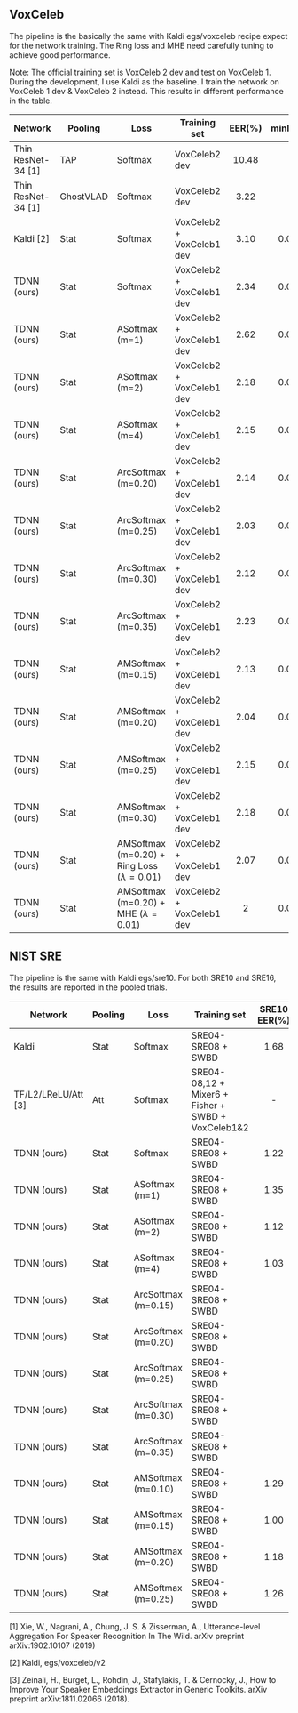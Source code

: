 ## VoxCeleb

The pipeline is the basically the same with Kaldi egs/voxceleb recipe expect for the network training.
The Ring loss and MHE need carefully tuning to achieve good performance.

Note: The official training set is VoxCeleb 2 dev and test on VoxCeleb 1.
During the development, I use Kaldi as the baseline. I train the network on VoxCeleb 1 dev & VoxCeleb 2 instead.
This results in different performance in the table.

| Network | Pooling | Loss | Training set | EER(%) | minDCF08 | minDCF10 |
| ------- | ------- | ---- | ------------ | :------: | :--------: | :--------: |
| Thin ResNet-34 [1] | TAP | Softmax | VoxCeleb2 dev | 10.48 | - | - |
| Thin ResNet-34 [1] | GhostVLAD | Softmax | VoxCeleb2 dev | 3.22 | - | - |
| Kaldi [2] | Stat | Softmax | VoxCeleb2 + VoxCeleb1 dev | 3.10 | 0.0169 | 0.4977 |
| TDNN (ours) | Stat | Softmax | VoxCeleb2 + VoxCeleb1 dev | 2.34 | 0.0122 | 0.3754 |
| TDNN (ours) | Stat | ASoftmax (m=1) | VoxCeleb2 + VoxCeleb1 dev | 2.62 | 0.0131 | 0.4146 |
| TDNN (ours) | Stat | ASoftmax (m=2) | VoxCeleb2 + VoxCeleb1 dev | 2.18 | 0.0119 | 0.3791 |
| TDNN (ours) | Stat | ASoftmax (m=4) | VoxCeleb2 + VoxCeleb1 dev | 2.15 | 0.0113 | 0.3108 |
| TDNN (ours) | Stat | ArcSoftmax (m=0.20) | VoxCeleb2 + VoxCeleb1 dev | 2.14 | 0.0119 | 0.3610 |
| TDNN (ours) | Stat | ArcSoftmax (m=0.25) | VoxCeleb2 + VoxCeleb1 dev | 2.03 | 0.0120 | 0.4010 |
| TDNN (ours) | Stat | ArcSoftmax (m=0.30) | VoxCeleb2 + VoxCeleb1 dev | 2.12 | 0.0115 | 0.3138 |
| TDNN (ours) | Stat | ArcSoftmax (m=0.35) | VoxCeleb2 + VoxCeleb1 dev | 2.23 | 0.0123 | 0.3622 |
| TDNN (ours) | Stat | AMSoftmax (m=0.15) | VoxCeleb2 + VoxCeleb1 dev | 2.13 | 0.0113 | 0.3707 |
| TDNN (ours) | Stat | AMSoftmax (m=0.20) | VoxCeleb2 + VoxCeleb1 dev | 2.04 | 0.0111 | 0.2922 |
| TDNN (ours) | Stat | AMSoftmax (m=0.25) | VoxCeleb2 + VoxCeleb1 dev | 2.15 | 0.0119 | 0.3559 |
| TDNN (ours) | Stat | AMSoftmax (m=0.30) | VoxCeleb2 + VoxCeleb1 dev | 2.18 | 0.0115 | 0.3152 |
| TDNN (ours) | Stat | AMSoftmax (m=0.20) + Ring Loss ($\lambda=0.01$) | VoxCeleb2 + VoxCeleb1 dev | 2.07 | 0.0107 | 0.2687 |
| TDNN (ours) | Stat | AMSoftmax (m=0.20) + MHE ($\lambda=0.01$) | VoxCeleb2 + VoxCeleb1 dev | 2 | 0.0106 | 0.2487 |


## NIST SRE

The pipeline is the same with Kaldi egs/sre10. For both SRE10 and SRE16, the results are reported in the pooled trials.

| Network | Pooling | Loss | Training set | SRE10 EER(%) | minDCF08 | minDCF10 | SRE16 EER(%) | minDCF08 | minDCF10 |
| ------- | ------- | ---- | ------------ | :------: | :--------: | :--------: | :------: | :--------: | :--------: |
| Kaldi | Stat | Softmax | SRE04-SRE08 + SWBD | 1.68 | 0.0095 | 0.3764 | 8.95 | 0.0384 | 0.8671 |
| TF/L2/LReLU/Att [3] | Att | Softmax | SRE04-08,12 + Mixer6 + Fisher + SWBD + VoxCeleb1&2 | - | - | - | 7.06 | - | - |
| TDNN (ours) | Stat | Softmax | SRE04-SRE08 + SWBD | 1.22 | 0.0071 | 0.3250 | 7.59 | 0.0325 | 0.8324 |
| TDNN (ours) | Stat | ASoftmax (m=1) | SRE04-SRE08 + SWBD | 1.35 | 0.0075 | 0.2976 | 7.82 | 0.0327 | 0.7867 |
| TDNN (ours) | Stat | ASoftmax (m=2) | SRE04-SRE08 + SWBD | 1.12 | 0.0065 | 0.2939 | 7.45 | 0.0314 | 0.7906 |
| TDNN (ours) | Stat | ASoftmax (m=4) | SRE04-SRE08 + SWBD | 1.03 | 0.0061 | 0.3072 | 7.46 | 0.0317 | 0.8067 |
| TDNN (ours) | Stat | ArcSoftmax (m=0.15) | SRE04-SRE08 + SWBD |
| TDNN (ours) | Stat | ArcSoftmax (m=0.20) | SRE04-SRE08 + SWBD |
| TDNN (ours) | Stat | ArcSoftmax (m=0.25) | SRE04-SRE08 + SWBD |
| TDNN (ours) | Stat | ArcSoftmax (m=0.30) | SRE04-SRE08 + SWBD |
| TDNN (ours) | Stat | ArcSoftmax (m=0.35) | SRE04-SRE08 + SWBD |
| TDNN (ours) | Stat | AMSoftmax (m=0.10) | SRE04-SRE08 + SWBD | 1.29 | 0.0068 | 0.2916 | 7.57 | 0.0315 | 0.7893 |
| TDNN (ours) | Stat | AMSoftmax (m=0.15) | SRE04-SRE08 + SWBD | 1.00 | 0.0060 | 0.2731 | 7.28 | 0.0306 | 0.7748 |
| TDNN (ours) | Stat | AMSoftmax (m=0.20) | SRE04-SRE08 + SWBD | 1.18 | 0.0066 | 0.3069 | 7.42 | 0.0309 | 0.8150 |
| TDNN (ours) | Stat | AMSoftmax (m=0.25) | SRE04-SRE08 + SWBD | 1.26 | 0.0076 | 0.3117 | 7.60 | 0.0317 | 0.7885 |


[1] Xie, W., Nagrani, A., Chung, J. S. & Zisserman, A., Utterance-level Aggregation For Speaker Recognition In The Wild. arXiv preprint arXiv:1902.10107 (2019)

[2] Kaldi, egs/voxceleb/v2

[3] Zeinali, H., Burget, L., Rohdin, J., Stafylakis, T. & Cernocky, J., How to Improve Your Speaker Embeddings Extractor in Generic Toolkits. arXiv preprint arXiv:1811.02066 (2018).